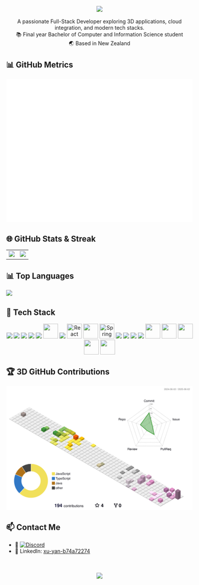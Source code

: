 <p align="center">
  <img src="https://readme-typing-svg.herokuapp.com?font=Fira+Code&size=30&duration=3000&pause=1000&color=FF69B4&center=true&vCenter=true&width=400&lines=Hi%2C+I'm+Xu+Yan!" />
</p>

<p align="center">
  A passionate Full-Stack Developer exploring 3D applications, cloud integration, and modern tech stacks. <br />
  📚 Final year Bachelor of Computer and Information Science student <br />
  🌏 Based in New Zealand
</p>

## 📊 GitHub Metrics

<p align="center">
  <a href="https://github.com/lowlighter/metrics">
    <img src="https://raw.githubusercontent.com/sueyan9/metrics/master/github-metrics.svg" alt="GitHub Metrics" />
  </a>
</p>

## 🌐 GitHub Stats & Streak

<table>
  <tr>
    <td>
      <img height="170px" src="https://github-readme-stats.vercel.app/api?username=sueyan9&show_icons=true&hide_border=true&bg_color=e0c3fc&title_color=00ffff&text_color=ff6ec7&icon_color=00ffff&hide_rank=true" />
    </td>
    <td>
      <img height="170px" src="https://streak-stats.demolab.com?user=sueyan9&hide_border=true&background=E0C3FC&ring=FF6EC7&currStreakLabel=00FFFF&fire=FF6EC7&sideNums=00FFFF&sideLabels=FF6EC7" />
    </td>
  </tr>
</table>

## 📊 Top Languages
<img src="https://github-readme-stats.vercel.app/api/top-langs/?username=sueyan9&layout=compact"/>

## 🚀 Tech Stack

<p align="center">
  <img src="https://cdn.jsdelivr.net/gh/devicons/devicon/icons/c/c-original.svg" width="40" />
  <img src="https://cdn.jsdelivr.net/gh/devicons/devicon/icons/cplusplus/cplusplus-original.svg" width="40" />
  <img src="https://cdn.jsdelivr.net/gh/devicons/devicon/icons/csharp/csharp-original.svg" width="40" />
  <img src="https://cdn.jsdelivr.net/gh/devicons/devicon/icons/php/php-original.svg" width="40" />
  <img src="https://cdn.jsdelivr.net/gh/devicons/devicon/icons/javascript/javascript-original.svg" width="40" />
  <img src="https://cdn.jsdelivr.net/gh/devicons/devicon/icons/bootstrap/bootstrap-original.svg" width="40" height="40"/>
  <img src="https://cdn.jsdelivr.net/gh/devicons/devicon/icons/react/react-original.svg" width="40" />
  <img src="https://cdn.jsdelivr.net/gh/devicons/devicon/icons/react/react-original.svg" width="40" height="40" title="React Native"/>
  <img src="https://cdn.jsdelivr.net/gh/devicons/devicon/icons/express/express-original.svg" width="40" height="40"/>
  <img src="https://cdn.jsdelivr.net/gh/devicons/devicon/icons/spring/spring-original.svg" width="40" height="40" title="Spring Boot"/>
  <img src="https://cdn.jsdelivr.net/gh/devicons/devicon/icons/firebase/firebase-plain.svg" width="40" />
  <img src="https://cdn.jsdelivr.net/gh/devicons/devicon/icons/mysql/mysql-original.svg" width="40" />
  <img src="https://cdn.jsdelivr.net/gh/devicons/devicon/icons/mongodb/mongodb-original.svg" width="40" />
  <img src="https://cdn.jsdelivr.net/gh/devicons/devicon/icons/nodejs/nodejs-original.svg" width="40" />
  <!-- TypeScript -->
 <img src="https://cdn.jsdelivr.net/gh/devicons/devicon/icons/typescript/typescript-original.svg" width="40" height="40"/>
 <!-- Python -->
 <img src="https://cdn.jsdelivr.net/gh/devicons/devicon/icons/python/python-original.svg" width="40" height="40"/>
 <img src="https://cdn.jsdelivr.net/gh/devicons/devicon/icons/blender/blender-original.svg" width="40" height="40"/>
<img src="https://cdn.jsdelivr.net/gh/devicons/devicon/icons/azure/azure-original.svg" width="40" height="40"/>
  <img src="https://cdn.jsdelivr.net/gh/devicons/devicon/icons/figma/figma-original.svg" width="40" height="40"/>
</p>

## 🏆 3D GitHub Contributions

<p align="center">
  <img src="https://raw.githubusercontent.com/sueyan9/sueyan9/refs/heads/main/profile-3d-contrib/profile-season-animate.svg" alt="3D contribution graph"/>
</p>

## 📫 Contact Me
- 💬 [![Discord](https://img.shields.io/badge/Discord-%23sueyan-5865F2?logo=discord&logoColor=white)](https://discord.com/)
- 💼 LinkedIn: [xu-yan-b74a72274](https://www.linkedin.com/in/xu-yan-b74a72274/)
  
##
<h1 align="center">
  <img src="https://readme-typing-svg.demolab.com/?lines=代码敲烂,梦想上线+(⊃｡•́‿•̀｡)⊃━✿✿✿✿✿✿;Code+hard,+dream+deploy!;天道酬勤,while(1)+努力;Hard+work+pays,+even+in+infinite+loops+(ﾉ◕ヮ◕)ﾉ*:･ﾟ✧;bug不怕,我自debug;No+fear+of+bugs,+I+am+the+debugger!;Push+your+limits,+not+just+your+commits!+(｡•̀ᴗ-)✧;You're+the+main()+in+your+life+ヾ(≧▽≦*)o;Ctrl+S+保存未来;Ctrl+S+to+save+your+future;Keep+coding,+no+emo+٩(◕‿◕｡)۶;The+more+you+try,+the+better+you+get!+	(*￣▽￣)b&center=true&color=0FFCBE&background=106EBE&size=40&width=1200&height=150&font=Comic+Neue">
</h1>
